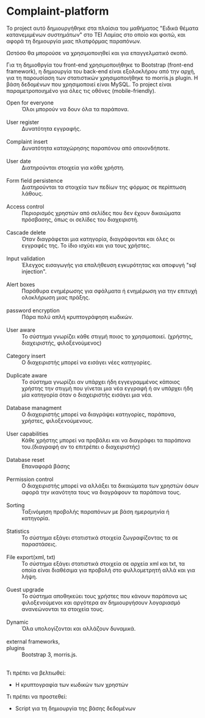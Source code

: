 # Complaint-platform

Το project αυτό δημιουργήθηκε στα πλαίσια του μαθήματος "Ειδικά θέματα κατανεμιμένων συστημάτων" στο ΤΕΙ Λαμίας στο οποίο και φοιτώ, και αφορά τη δημιουργία μιας πλατφόρμας παραπόνων.

Ωστόσο θα μπορούσε να χρησιμοποιηθεί και για επαγγελματικό σκοπό.

Για τη δημιοθργία του front-end χρησιμοποιήθηκε το Bootstrap (front-end framework), η δημιουργία του back-end είναι εξολοκλήρου από την αρχή, για τη παρουσίαση των στατιστικών χρησιμοποιήθηκε το morris.js plugin. Η βάση δεδομένων που χρησιμοποιεί είναι MySQL.
Το project είναι παραμετροποιημένο για όλες τις οθόνες (mobile-friendly).

<dt>Open for everyone</dt>
				<dd>Όλοι μπορούν να δουν όλα τα παράπονα.</dd><br/>
				<dt>User register</dt>
				<dd>Δυνατότητα εγγραφής.</dd><br/>
				<dt>Complaint insert</dt>
				<dd>Δυνατότητα καταχώρησης παραπόνου από οποιονδήποτε.</dd><br/>
				<dt>User date</dt>
				<dd>Διατηρούνται στοιχεία για κάθε χρήστη.</dd><br/>
				<dt>Form field persistence</dt>
				<dd>Διατηρούνται τα στοιχεία των πεδίων της φόρμας σε περίπτωση λάθους.</dd><br/>
				<dt>Access control</dt>
				<dd>Περιορισμός χρηστών από σελίδες που δεν έχουν δικαιώματα πρόσβασης, όπως οι σελίδες του διαχειριστή.</dd><br/>
				<dt>Cascade delete</dt>
				<dd>Όταν διαγράφεται μια κατηγορία, διαγράφονται και όλες οι εγγραφές της. Το ίδιο ισχύει και για τους χρήστες.</dd><br/>
				<dt>Input validation</dt>
				<dd>Έλεγχος εισαγωγής για επαλήθευση εγκυρότητας και αποφυγή "sql injection".</dd><br/>
				<dt>Alert boxes</dt>
				<dd>Παράθυρα ενημέρωσης για σφάλματα ή ενημέρωση για την επιτυχή ολοκλήρωση μιας πράξης.</dd><br/>
				<dt>password encryption</dt>
				<dd>Πάρα πολύ απλή κρυπτογράφηση κωδικών.</dd><br/>
				<dt>User aware</dt>
				<dd>Το σύστημα γνωρίζει κάθε στιγμή ποιος το χρησιμοποιεί. (χρήστης, διαχειριστής, φιλοξενούμενος)</dd><br/>
				<dt>Category insert</dt>
				<dd>Ο διαχειριστής μπορεί να εισάγει νέες κατηγορίες.</dd><br/>
				<dt>Duplicate aware</dt>
				<dd>Το σύστημα γνωρίζει αν υπάρχει ήδη εγγεγραμμένος κάποιος χρήστης την στιγμή που γίνεται μια νέα εγγραφή ή αν υπάρχει ήδη μία κατηγορία όταν ο διαχειριστής εισάγει μια νέα.</dd><br/>
				<dt>Database managment</dt>
				<dd>Ο διαχειριστής μπορεί να διαγράψει κατηγορίες, παράπονα, χρήστες, φιλοξενούμενους.</dd><br/>
				<dt>User capabilities</dt>
				<dd>Κάθε χρήστης μπορεί να προβάλει και να διαγράφει τα παράπονα του.(διαγραφή αν το επιτρέπει ο διαχειριστής)</dd><br/>
				<dt>Database reset</dt>
				<dd>Επαναφορά βάσης</dd><br/>
				<dt>Permission control</dt>
				<dd>Ο διαχειριστής μπορεί να αλλάξει τα δικαιώματα των χρηστών όσων αφορά την ικανότητα τους να διαγράφουν τα παράπονα τους.</dd><br/>
				<dt>Sorting</dt>
				<dd>Ταξινόμηση προβολής παραπόνων με βάση ημερομηνία ή κατηγορία.</dd><br/>
				<dt>Statistics</dt>
				<dd>Το σύστημα εξάγει στατιστικά στοιχεία ζωγραφίζοντας τα σε παραστάσεις.</dd><br/>
				<dt>File export(xml, txt)</dt>
				<dd>Το σύστημα εξάγει στατιστικά στοιχεία σε αρχεία xml και txt, τα οποία είναι διαθέσιμα για προβολή στο φυλλομετρητή αλλά και για λήψη.</dd><br/>
				<dt>Guest upgrade</dt>
				<dd>Το σύστημα αποθηκεύει τους χρήστες που κάνουν παράπονα ως φιλοξενούμενοι και αργότερα αν δημιουργήσουν λογαριασμό ανανεώνονται τα στοιχεία τους.</dd><br/>
				<dt>Dynamic</dt>
				<dd>Όλα υπολογίζονται και αλλάζουν δυναμικά.</dd><br/>
				<dt>external frameworks,<br/>plugins</dt>
				<dd>Bootstrap 3, morris.js.</dd><br/>

Τι πρέπει να βελτιωθεί:

- Η κρυπτογραφία των κωδικών των χρηστών

Τι πρέπει να προστεθεί:

- Script για τη δημιουργία της βάσης δεδομένων
